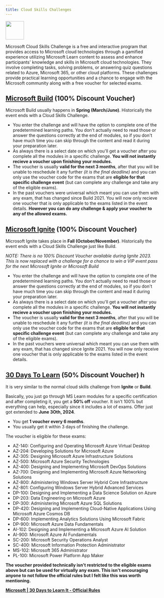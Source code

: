 ```yaml
---
title: Cloud Skills Challenges
---
```


<img src="https://www.microsoft.com/cloudskillschallenge/images/Trophy_CSC%20-%20128%20px.png" width="60" height="60" class="center">

Microsoft Cloud Skills Challenge is a free and interactive program that provides access to Microsoft cloud technologies through a gamified experience utilizing Microsoft Learn content to assess and enhance participants' knowledge and skills in Microsoft cloud technologies. They involve completing tasks, solving problems, or answering quiz questions related to Azure, Microsoft 365, or other cloud platforms. These challenges provide practical learning opportunities and a chance to engage with the Microsoft community along with a free voucher for selected exams.

## [Microsoft Build](https://aka.ms/buildcsc) (100% Discount Voucher)

Microsoft Build usually happens in **Spring (March/June)**. Historically the event ends with a Cloud Skills Challenge.

- You enter the challenge and will have the option to complete one of the predetermined learning paths. You don't actually need to read those or answer the questions correctly at the end of modules, so if you don't have much time you can skip through the content and read it during your preparation later.
- As always there is a select date on which you'll get a voucher after you complete all the modules in a specific challenge. **You will not instantly recieve a voucher upon finishing your modules.**
- The voucher is usually **valid for the next 3 months**, after that you will be unable to reschedule it any further *(it is the final deadline)* and you can only use the voucher code for the exams that are **eligible for that specific challenge event** (but can complete any challenge and take any of the eligible exams).
- In the past vouchers were universal which meant you can use them with any exam, that has changed since Build 2021. You will now only recieve one voucher that is only applicable to the exams listed in the event details. **However you can do any challenge & apply your voucher to any of the allowed exams.**

## [Microsoft Ignite](https://aka.ms/ignitecsc) (100% Discount Voucher) 

Microsoft Ignite takes place in **Fall (October/November)**. Historically the event ends with a Cloud Skills Challenge just like Build.

<em>NOTE: There is no 100% Discount Voucher available during Ignite 2023.  This is now replaced with a challenge for a chance to win a VIP event pass for the next Microsoft Ignite or Microsoft Build</em>

- You enter the challenge and will have the option to complete one of the predetermined learning paths. You don't actually need to read those or answer the questions correctly at the end of modules, so if you don't have much time you can skip through the content and read it during your preparation later.
- As always there is a select date on which you'll get a voucher after you complete all the modules in a specific challenge. **You will not instantly recieve a voucher upon finishing your modules.**
- The voucher is usually **valid for the next 3 months**, after that you will be unable to reschedule it any further *(it is the final deadline)* and you can only use the voucher code for the exams that are **eligible for that specific challenge event** (but can complete any challenge and take any of the eligible exams).
- In the past vouchers were universal which meant you can use them with any exam, that has changed since Ignite 2021. You will now only receive one voucher that is only applicable to the exams listed in the event details.

## [30 Days To Learn](https://developer.microsoft.com/en-us/offers/30-days-to-learn-it?WT.mc_id=291324) (50% Discount Voucher) h

It is very similar to the normal cloud skills challenge from **Ignite** or **Build**.

Basically, you just go through MS Learn modules for a specific certification and after completing it, you get a **50% off** voucher. It isn't 100% but everything can help, especially since it includes a lot of exams. Offer just got extended to **June 3Oth, 2024**.

- You get **1 voucher every 6 months**.
- You usually get it within 3 days of finishing the challenge.

The voucher is eligible for these exams:
- AZ-140: Configuring and Operating Microsoft Azure Virtual Desktop
- AZ-204: Developing Solutions for Microsoft Azure
- AZ-305: Designing Microsoft Azure Infrastructure Solutions
- AZ-500: Microsoft Azure Security Technologies
- AZ-400: Designing and Implementing Microsoft DevOps Solutions
- AZ-700: Designing and Implementing Microsoft Azure Networking Solutions
- AZ-800: Administering Windows Server Hybrid Core Infrastructure
- AZ-801: Configuring Windows Server Hybrid Advanced Services
- DP-100: Designing and Implementing a Data Science Solution on Azure
- DP-203: Data Engineering on Microsoft Azure
- DP-300: Administering Microsoft Azure SQL Solutions
- DP-420: Designing and Implementing Cloud-Native Applications Using Microsoft Azure Cosmos DB
- DP-600: Implementing Analytics Solutions Using Microsoft Fabric
- DP-900: Microsoft Azure Data Fundamentals
- AI-102: Designing and Implementing a Microsoft Azure AI Solution
- AI-900: Microsoft Azure AI Fundamentals
- SC-200: Microsoft Security Operations Analyst
- SC-400: Microsoft Information Protection Administrator
- MS-102: Microsoft 365 Administrator
- PL-100: Microsoft Power Platform App Maker

**The voucher provided technically isn't restricted to the eligible exams above but can be used for virtually any exam. This isn't encouraging anyone to not follow the official rules but I felt like this was worth mentioning.**

**[Microsoft | 30 Days to Learn It - Official Rules](https://developer.microsoft.com/en-us/offers/30-days-to-learn-it/official-rules?WT.mc_id=291324#terms-and-conditions)**
